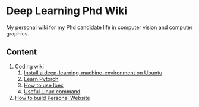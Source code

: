 # Deep Learning Phd Wiki
My personal wiki for my Phd candidate life in computer vision and computer graphics.
## Content
1. Coding wiki
    1. [Install a deep-learning-machine-environment on Ubuntu](contents/env_install.md)  
    1. [Learn Pytorch](contents/learnPytorch.md)
    1. [How to use Ibex](contents/learnIBEX.md)  
    1. [Useful Linux command](contents/learnLinuxCommand.md)  
1. [How to build Personal Website](contents/homepage.md)


